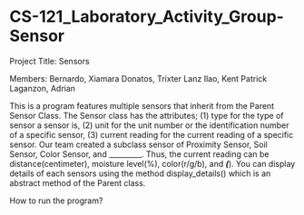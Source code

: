 # CS-121_Laboratory_Activity_Group-Sensor
Project Title: Sensors

Members:
Bernardo, Xiamara
Donatos, Trixter Lanz
Ilao, Kent Patrick
Laganzon, Adrian


This is a program features multiple sensors that inherit from the Parent Sensor Class. The Sensor class has the attributes; (1) type for the type of sensor a sensor is, (2) unit for the unit number or the identification number of a specific sensor, (3) current reading for the current reading of a specific sensor. Our team created a subclass sensor of Proximity Sensor, Soil Sensor, Color Sensor, and _________. Thus, the current reading can be distance(centimeter), moisture level(%), color(r/g/b), and _____(_____). You can display details of each sensors using the method display_details() which is an abstract method of the Parent class.


How to run the program?

